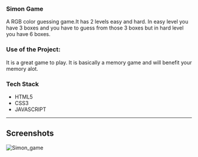 ### Simon Game
A RGB color guessing game.It has 2 levels easy and hard. In easy level you have 3 boxes and you have to guess from those 3 boxes but in hard level you have 6 boxes.

### Use of the Project:
It is a great game to play. It is basically a memory game and will benefit your memory alot.

### Tech Stack
* HTML5
* CSS3
* JAVASCRIPT

---

## Screenshots 
![Simon_game](https://user-images.githubusercontent.com/69195262/125393546-c5b57c80-e3c5-11eb-878f-7e57e9c8aa7d.png)
